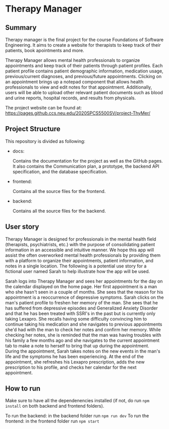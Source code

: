 # Therapy Manager

## Summary

Therapy manager is the final project for the course Foundations of Software Engineering. It aims to create a website for therapists to keep track of their patients, book apointments and more. 

Therapy Manager allows mental health professionals to organize  appointments and keep track of their patients through patient profiles. Each patient profile contains patient demographic information, medication usage, previous/current diagnoses, and previous/future appointments. Clicking on an appointment brings up a notepad component that allows health professionals to view and edit notes for that appointment. Additionally, users will be able to upload other relevant patient documents such as blood and urine reports, hospital records, and results from physicals.

The project website can be found at: https://pages.github.ccs.neu.edu/2020SPCS5500SV/project-ThyMer/

## Project Structure

This repository is divided as following:

+ docs:

   Contains the documentation for the project as well as the GitHub pages.
   It also contains the Communication plan, a prototype, the backend API specification, and the database specification.
   
+ frontend:

   Contains all the source files for the frontend.
   
+ backend:

   Contains all the source files for the backend.
## User story
Therapy Manager is designed for professionals in the mental health field (therapists, psychiatrists, etc.) with the purpose of consolidating patient information in an accessible and intuitive manner. We hope this app will assist the often overworked mental health professionals by providing them with a platform to organize their appointments, patient information, and notes in a single location. The following is a potential use story for a fictional user named Sarah to help illustrate how the app will be used.

Sarah logs into Therapy Manager and sees her appointments for the day on the calendar displayed on the home page. Her first appointment is a man who she hasn't seen in a couple of months. She sees that the reason for his appointment is a reoccurrence of depressive symptoms. Sarah clicks on the man's patient profile to freshen her memory of the man. She sees that he has suffered from depressive episodes and Generalized Anxiety Disorder and that he has been treated with SSRI's in the past but is currently only taking Lexapro. She recalls having some difficulty convincing him to continue taking his medication and she navigates to previous appointments she'd had with the man to check her notes and confirm her memory. While checking her notes, she is reminded that the man was having troubles with his family a few months ago and she navigates to the current appointment tab to make a note to herself to bring that up during the appointment. During the appointment, Sarah takes notes on the new events in the man's life and the symptoms he has been experiencing. At the end of the appointment, she refreshes his Lexapro prescription, adds the new prescription to his profile, and checks her calendar for the next appointment.

## How to run

Make sure to have all the dependenencies installed (if not, do run `npm install` on both backend and frontend folders).

To run the backend: in the backend folder run `npm run dev`
To run the frontend: in the frontend folder run `npm start`
